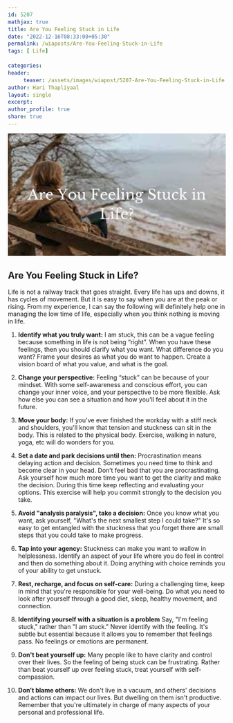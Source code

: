 ```yaml
---    
id: 5207   
mathjax: true     
title: Are You Feeling Stuck in Life   
date: "2022-12-16T08:33:00+05:30"   
permalink: /wiaposts/Are-You-Feeling-Stuck-in-Life   
tags: [ Life]       
   
categories:    
header:   
     teaser: /assets/images/wiapost/5207-Are-You-Feeling-Stuck-in-Life.jpg   
author: Hari Thapliyaal    
layout: single    
excerpt:     
author_profile: true    
share: true    
---   
```

   
![Classical Literature](/assets/images/wiapost/5207-Are-You-Feeling-Stuck-in-Life.jpg)   

## Are You Feeling Stuck in Life?   
Life is not a railway track that goes straight. Every life has ups and downs, it has cycles of movement. But it is easy to say when you are at the peak or rising. From my experience, I can say the following will definitely help one in managing the low time of life, especially when you think nothing is moving in life.

1. **Identify what you truly want:** I am stuck, this can be a vague feeling because something in life is not being “right”. When you have these feelings, then you should clarify what you want. What difference do you want? Frame your desires as what you do want to happen. Create a vision board of what you value, and what is the goal.

2. **Change your perspective:** Feeling “stuck” can be because of your mindset. With some self-awareness and conscious effort, you can change your inner voice, and your perspective to be more flexible. Ask how else you can see a situation and how you'll feel about it in the future.

 3. **Move your body:** If you've ever finished the workday with a stiff neck and shoulders, you'll know that tension and stuckness can sit in the body. This is related to the physical body. Exercise, walking in nature, yoga, etc will do wonders for you.

4. **Set a date and park decisions until then:** Procrastination means delaying action and decision. Sometimes you need time to think and become clear in your head. Don’t feel bad that you are procrastinating. Ask yourself how much more time you want to get the clarity and make the decision. During this time keep reflecting and evaluating your options. This exercise will help you commit strongly to the decision you take.

5. **Avoid "analysis paralysis", take a decision:** Once you know what you want, ask yourself, "What's the next smallest step I could take?" It's so easy to get entangled with the stuckness that you forget there are small steps that you could take to make progress.

6. **Tap into your agency:** Stuckness can make you want to wallow in helplessness. Identify an aspect of your life where you do feel in control and then do something about it. Doing anything with choice reminds you of your ability to get unstuck.

7. **Rest, recharge, and focus on self-care:** During a challenging time, keep in mind that you're responsible for your well-being. Do what you need to look after yourself through a good diet, sleep, healthy movement, and connection.

 8. **Identifying yourself with a situation is a problem** Say, "I'm feeling stuck," rather than "I am stuck."  Never identify with the feeling. It's subtle but essential because it allows you to remember that feelings pass. No feelings or emotions are permanent.

9. **Don't beat yourself up:** Many people like to have clarity and control over their lives. 
So the feeling of being stuck can be frustrating. Rather than beat yourself up over feeling stuck, treat yourself with self-compassion.

 10. **Don’t blame others:** We don't live in a vacuum, and others' decisions and actions can impact our lives. But dwelling on them isn't productive. Remember that you're ultimately in charge of many aspects of your personal and professional life.

